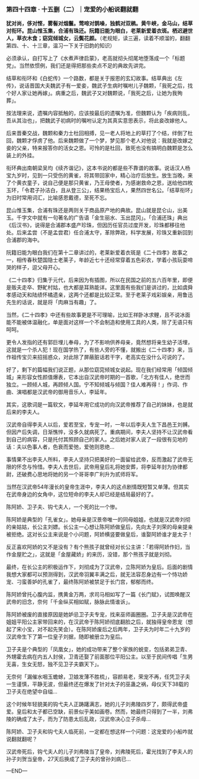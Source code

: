 ### 第四十四章 · 十五删（二）｜宠爱的小船说翻就翻

**犹对尚，侈对悭，雾髻对烟鬟。莺啼对鹊噪，独鹤对双鹇。黄牛峡，金马山，结草对衔环。昆山惟玉集，合浦有珠还。阮籍旧能为眼白，老莱新爱着衣斑。栖迟避世人，草衣木食；窈窕倾城女，云鬓花颜。**（老规矩，读三遍，读着不顺溜的，翻翻第四、十、十三章，温习一下关于旧韵的知识）

必须承认，自打写上了《水煮声律启蒙》，老高就彻头彻尾地堕落成一个「标题党」。当然依惯例，我们还是得把那些卖点不足的典故先讲完。

结草和衔环和《白蛇传》一个路数，都是关于报恩的玄幻故事。结草典出《左传》，说话晋国大夫魏武子有一爱妾，魏武子生病时嘱咐儿子魏颗，「我死之后，找个好人家让她再嫁」。病重之后，魏武子又对魏颗说，「我死之后，让她为我殉葬」。

按法理来说，遗嘱内容抵触的，应该按最后的遗嘱为准，但魏颗认为「疾病则乱，吾从其治也」，把魏武子初病时的嘱咐认定为其真实意思表示，将此妾改嫁他人。

后来晋秦交战，魏颗和秦力士杜回相搏，见一老人将地上的草打了个结，绊倒了杜回，魏颗才俘虏了他。后来魏颗做了一个梦，梦见那个老人对他说：我就是改嫁之妾的父亲，特来报答你的活女之恩。可怜的是杜回，致死也没有搞明白魏颗是怎么装上的外挂。

衔环典出南朝梁吴均《续齐谐记》，这本书说的都是些不靠谱的故事。说话汉人杨宝九岁时，见到一只受伤的黄雀，将其带回家中，精心治疗后放生。放生当晚，来了个黄衣童子，说自己便是那只黄雀，乃王母使者，为感谢救命之恩，送给他四枚玉环，「令君子孙洁白，且从登三公」，结果杨宝后人，果然四世名公。「结草衔环」为旧时常用词汇，比喻感恩戴德，至死不忘。

昆山惟玉集，合浦有珠还是两则关于商品原产地的典故。昆山就是昆仑山，出美玉。千字文中就有一句著名的广告语「金生丽水、玉出昆冈」。「合浦还珠」典出《后汉书》，说得是合浦郡本盛产珍珠，但因历任官员过度开发，珍珠都移往他处。后来孟尝（不是孟尝君）任合浦太守，革除弊政，科学发展，珍珠又重新回到合浦郡的海中。

阮籍旧能为眼白我们在第十二章讲过的，老莱新爱着衣斑是《二十四孝》故事之一，相传春秋楚国隐士老莱子，年龄近七十还经常穿着五色彩衣，学着小孩玩耍啼哭的样子，逗父母开心。

《二十四孝》归集于元代，后来因为有插图，所以在民国之前的五六百年里，即便是贩夫走卒、野甿村姑，也大都是耳熟能详。这里面有些我们是讲过的，比如虞舜孝感动天和陆绩怀橘遗亲，这两个还都是比较正常。至于老莱子戏彩娱亲，用鲁迅先生的话说，就是将「肉麻当有趣」了。

当然，《二十四孝》中还有些故事更是不可理喻，比如王祥卧冰求鲤，且不说冰面能不能被体温融化，单是面对这样一个不会制造和使用工具的人类，除了无语只有呵呵。

更令人发指的还有郭巨埋儿奉母，为了不影响供养母亲，竟然想将亲生幼子活埋，这就是一个杀人犯！现在国学热了，有些人旁的不懂，就搬出《二十四孝》来，当作祖传宝贝来招摇惑众，对此除了屏蔽脏话若干字，老高实在没什么可说的了。

好了，剩下的篇幅我们说正题，从那位窈窕倾城女说起。现在我们经常用「倾国倾城」来形容女性颜值爆表，它本出自汉武帝时期的一首歌，「北方有佳人，绝世而独立。一顾倾人城，再顾倾人国。宁不知倾城与倾国？佳人难再得！」作词、作曲、演唱都是汉武帝的御用音乐人，李延年。

其实，这歌词是一篇软文，李延年用它成功的向汉武帝推荐了自己的妹妹，也是就后来的李夫人。

汉武帝自得李夫人以后，爱若至宝，专宠一时，一年以后李夫人生下昌邑王刘髆。但因产后失调，日渐憔悴，没多久就病死了。重病期间，李夫人坚持不让汉武帝看到自己的病容，只是托付其照顾自己的家人。之后她对家人说了一段很有见地的话：夫以色事人者，色衰而爱弛，爱弛则恩绝…

事情果不出李夫人所料，李夫人坚持只把美好的一面留给武帝，反而激起了武帝无限的怀念与怜惜。李夫人去世后，武帝用皇后礼将她安葬，将李延年封为协律都尉，还破费心思地将她的另一个哥哥李广利升为贰师将军。

当然在汉武帝54年漫长的皇帝生涯中，李夫人的这点剧情既短暂又单薄。但其实在武帝身边的女角中，这位短命的李夫人却已经是结局最好的了。

陈阿娇、卫子夫、钩弋夫人，一个死的比一个惨。

陈阿娇是典型的「孔雀女」。她母亲是汉景帝唯一的同母姐姐，也就是汉武帝刘彻的亲姑姑，长公主刘嫖。长公主一心想让陈阿娇做皇后，先向太子刘荣的母亲提亲被拒绝。这对长公主来说是个小问题，阿娇横竖要做皇后，谁娶阿娇谁才是太子！

反正喜欢阿娇的又不是没有？有个熊孩子就曾经对长公主讲：「若得阿娇作妇，当作金屋贮之」，这就是「金屋藏娇」的来历，没错，那个熊孩子就是刘彻。

最终，在长公主的积极运作下，刘彻成为了汉武帝，立陈阿娇为皇后。后面的剧情我想大家都可以预测得到，汉武帝羽翼丰满之后，就无法容忍身边有一个恃功娇宠、刁蛮善妒的孔雀了，最终陈阿娇被禁足于长门宫，郁郁而终。

陈阿娇曾托心腹内监，携黄金万两，求司马相如写了一篇《长门赋》，试图唤醒汉武帝的旧念，奈何「千金纵买相如赋，脉脉此情谁诉」。

陈阿娇被废的直接原因是她妒忌卫子夫专宠，找来巫师画圈圈。卫子夫是汉武帝在姐姐平阳公主家带回来的，在汉武帝于陈阿娇彻底翻脸之后，就独得皇帝恩宠（想起了宋小宝，对不起先笑会）。在陈阿娇废后之后两年，卫子夫为时年二十九岁的汉武帝生下了第一位皇子刘据，随即被册立为皇后。

卫子夫是个典型的「凤凰女」，她的成功带来了整个家族的蜕变，包括弟弟卫青、外甥霍去病在内五人封侯，卫青还娶了前面那位平阳公主。以至于民间传唱「生男无喜，生女无怒，独不见卫子夫霸天下」。

无奈何「漏催水咽玉蟾蜍，卫娘发薄不胜梳」，容颜易老，荣宠不再，任凭卫子夫一生谨慎，平静无波，但最终还在爆发了针对太子的巫蛊之祸，母仪天下38载的卫子夫在绝望中自缢…

这个时候年轻貌美的钩弋夫人正踌躇满志，她的儿子刘弗陵四岁了，颇得武帝盛爱。皇后和太子都已空缺，前景似乎美如画卷。然而，她最终只得到了一半，刘弗陵的确成了太子，而为了防患太后乱政，汉武帝决心立子杀母…

陈阿娇、卫子夫和钩弋夫人临死前，一定都在想这样一个问题：这宠爱的小船咋就说翻就翻呢？

汉武帝死后，钩弋夫人的儿子刘弗陵当了皇帝，刘弗陵死后，霍光找到了李夫人的孙子刘贺当皇帝，27天后换成了卫子夫的曾孙刘病已…

—END—
